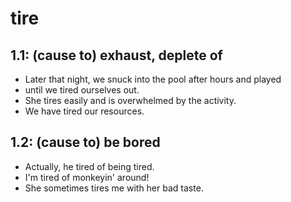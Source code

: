 # tire
## 1.1: (cause to) exhaust, deplete of

  *  Later that night, we snuck into the pool after hours and played
  *  until we tired ourselves out.
  *  She tires easily and is overwhelmed by the activity.
  *  We have tired our resources.

## 1.2: (cause to) be bored

  *  Actually, he tired of being tired.
  *  I'm tired of monkeyin' around!
  *  She sometimes tires me with her bad taste.
